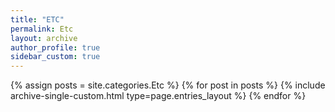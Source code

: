 ```yaml
---
title: "ETC"
permalink: Etc
layout: archive
author_profile: true
sidebar_custom: true
---
```


{% assign posts = site.categories.Etc %}
{% for post in posts %} {% include archive-single-custom.html type=page.entries_layout %} {% endfor %}